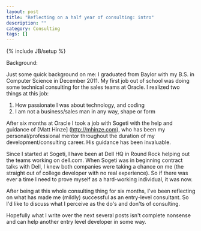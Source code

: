 ```yaml
---
layout: post
title: "Reflecting on a half year of consulting: intro"
description: ""
category: Consulting
tags: []
---
```

{% include JB/setup %}

Background:

Just some quick background on me: I graduated from Baylor with my B.S. in Computer Science in December 2011. My first job out of school was doing some technical consulting for the sales teams at Oracle. I realized two things at this job:

1. How passionate I was about technology, and coding
2. I am not a business/sales man in any way, shape or form

After six months at Oracle I took a job with Sogeti with the help and guidance of [Matt Hinze] (http://mhinze.com), who has been my personal/professional mentor throughout the duration of my development/consulting career. His guidance has been invaluable.

Since I started at Sogeti, I have been at Dell HQ in Round Rock helping out the teams working on dell.com. When Sogeti was in beginning contract talks with Dell, I knew both companies were taking a chance on me (the straight out of college developer with no real experience). So if there was ever a time I need to prove myself as a hard-working individual, it was now.

After being at this whole consulting thing for six months, I've been reflecting on what has made me (mildly) successful as an entry-level consultant. So I'd like to discuss what I perceive as the do's and don'ts of consulting.

Hopefully what I write over the next several posts isn't complete nonsense and can help another entry level developer in some way.

